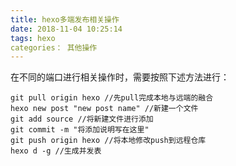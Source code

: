 ```yaml
---
title: hexo多端发布相关操作
date: 2018-11-04 10:25:14
tags: hexo
categories： 其他操作
---
```


在不同的端口进行相关操作时，需要按照下述方法进行：

```
git pull origin hexo //先pull完成本地与远端的融合
hexo new post "new post name" //新建一个文件
git add source //将新建文件进行添加
git commit -m "将添加说明写在这里"
git push origin hexo //将本地修改push到远程仓库
hexo d -g //生成并发表
```
